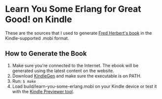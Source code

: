 Learn You Some Erlang for Great Good! on Kindle
===============================================
These are the sources that I used to generate [Fred Herbert's book][1] in the
Kindle-supported .mobi format.


How to Generate the Book
------------------------
1. Make sure you're connected to the Internet. The ebook will be generated using
the latest content on the website.
2. Download [KindleGen][2] and make sure the executable is on PATH.
3. Run: `$ make`
4. Load build/learn-you-some-erlang.mobi on your Kindle device or test it with
the [Kindle Previewer tool][2].

[1]: http://learnyousomeerlang.com/
[2]: http://www.amazon.com/gp/feature.html?ie=UTF8&docId=1000234621
